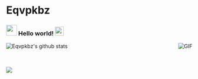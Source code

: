 # Eqvpkbz

### <img src="https://github.com/TheDudeThatCode/TheDudeThatCode/blob/master/Assets/Hi.gif" width="29px"> Hello world!&nbsp;<img src="https://github.com/TheDudeThatCode/TheDudeThatCode/blob/master/Assets/Earth.gif" width="24px">

![Eqvpkbz's github stats](https://github-readme-stats.vercel.app/api?username=eqvpkbz&show_icons=true&hide_border=true)
<img align="right" alt="GIF" src="https://media.giphy.com/media/836HiJc7pgzy8iNXCn/giphy.gif" />

<br />

<br />

<a href="https://github.com/eqvpkbz/model-in-OI">
  <img align="left" src="https://github-readme-stats.vercel.app/api/pin/?username=eqvpkbz&repo=model-in-OI" />
</a>
